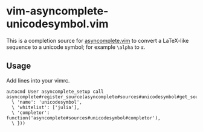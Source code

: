 vim-asyncomplete-unicodesymbol.vim
==================================

This is a completion source for [asyncomplete.vim](https://github.com/prabirshrestha/asyncomplete.vim) to convert a LaTeX-like sequence to a unicode symbol; for example `\alpha` to `α`.

## Usage

Add lines into your vimrc.

```vim
autocmd User asyncomplete_setup call asyncomplete#register_source(asyncomplete#sources#unicodesymbol#get_source_options({
  \ 'name': 'unicodesymbol',
  \ 'whitelist': ['julia'],
  \ 'completor': function('asyncomplete#sources#unicodesymbol#completor'),
  \ }))
```
